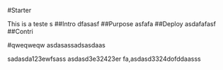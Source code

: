#Starter

This is a teste
s
##Intro
dfasasf
##Purpose 
asfafa
##Deploy
asdafafasf
##Contri

#qweqweqw
asdasassadsasdaas

sadasda123ewfsass
asdasd3e32423er
fa,asdasd3324dofddaasss